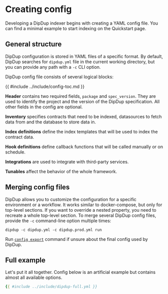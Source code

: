 # Creating config

Developing a DipDup indexer begins with creating a YAML config file. You can find a minimal example to start indexing on the Quickstart page.

## General structure

DipDup configuration is stored in YAML files of a specific format. By default, DipDup searches for `dipdup.yml` file in the current working directory, but you can provide any path with a `-c` CLI option.

DipDup config file consists of several logical blocks:

{{ #include ../include/config-toc.md }}

**Header** contains two required fields, `package` and `spec_version`. They are used to identify the project and the version of the DipDup specification. All other fields in the config are optional.

**Inventory** specifies contracts that need to be indexed, datasources to fetch data from and the database to store data in.

**Index definitions** define the index templates that will be used to index the contract data.

**Hook definitions** define callback functions that will be called manually or on schedule.

**Integrations** are used to integrate with third-party services.

**Tunables** affect the behavior of the whole framework.

## Merging config files

DipDup allows you to customize the configuration for a specific environment or a workflow. It works similar to docker-compose, but only for top-level sections. If you want to override a nested property, you need to recreate a whole top-level section. To merge several DipDup config files, provide the `-c` command-line option multiple times:

```shell
dipdup -c dipdup.yml -c dipdup.prod.yml run
```

Run [`config export`](../cli-reference.md#dipdup-config-export) command if unsure about the final config used by DipDup.

## Full example

Let's put it all together. Config below is an artificial example but contains almost all available options.

```yaml
{{ #include ../include/dipdup-full.yml }}
```

